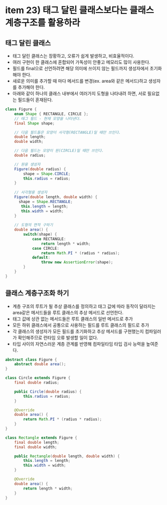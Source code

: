 # item 23) 태그 달린 클래스보다는 클래스 계층구조를 활용하라

## 태그 달린 클래스

* 태그 달린 클래스는 장황하고, 오류가 쉽게 발생하고, 비효율적이다.
* 여러 구현이 한 클래스에 혼합되어 가독성이 안좋고 메모리도 많이 사용한다.
* 필드를 final으로 선언하려면 해당 의미에 쓰이지 않는 필드까지 생성자에서 초기화해야 한다.
* 새로운 의미를 추가할 때 마다 메서드를 변경(ex. area와 같은 메서드)하고 생성자를 추가해야 한다.
* 아래와 같이 하나의 클래스 내부에서 여러가지 도형을 나타내려 하면, 서로 필요없는 필드들이 혼재된다.

```java
class Figure {
    enum Shape { RECTANGLE, CIRCLE };
    // 태그 필드 - 현재 모양을 나타낸다.
    final Shape shape;

    // 다음 필드들은 모양이 사각형(RECTANGLE)일 때만 쓰인다.
    double length;
    double width;

    // 다음 필드는 모양이 원(CIRCLE)일 때만 쓰인다.
    double radius;

    // 원용 생성자
    Figure(double radius) {
    	shape = Shape.CIRCLE;
	    this.radius = radius;
    }
    
    // 사각형용 생성자
    Figure(double length, double width) {
  	  shape = Shape.RECTANGLE;
 	   this.length = length;
 	   this.width = width;
    }
    
    // 도형의 면적 구하기
    double area() {
        switch(shape) {
            case RECTANGLE:
                return length * width;
            case CIRCLE:
                return Math.PI * (radius * radius);
            default:
                throw new AssertionError(shape);
        }
    }
}
```

## 클래스 계층구조화 하기

* 계층 구조의 루트가 될 추상 클래스를 정의하고 태그 값에 따라 동작이 달라지는 area같은 메서드들을 루트 클래스의 추상 메서드로 선언한다.
* 태그 값에 상관 없는 메서드들은 루트 클래스의 일반 메서드로 추가
* 모든 하위 클래스에서 공통으로 사용하는 필드를 루트 클래스의 필드로 추가
* 각 클래스의 생성자가 모든 필드를 초기화하고 추상 메서드를 구현했는지 컴파일러가 확인해주므로 런타임 오류 발생할 일이 없다.
* 타입 사이의 자연스러운 계층 관계를 반영해 컴파일타임 타입 검사 능력을 높여준다.

```java
abstract class Figure {
    abstract double area();
}

class Circle extends Figure {
    final double radius;

    public Circle(double radius) {
        this.radius = radius;
    }

    @Override
    double area() {
        return Math.PI * (radius * radius);
    }
}

class Rectangle extends Figure {
    final double length;
    final double width;

    public Rectangle(double length, double width) {
        this.length = length;
        this.width = width;
    }

    @Override
    double area() {
        return length * width;
    }
}
```
